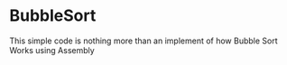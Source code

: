 # BubbleSort
This simple code is nothing more than an implement of how Bubble Sort Works using Assembly
